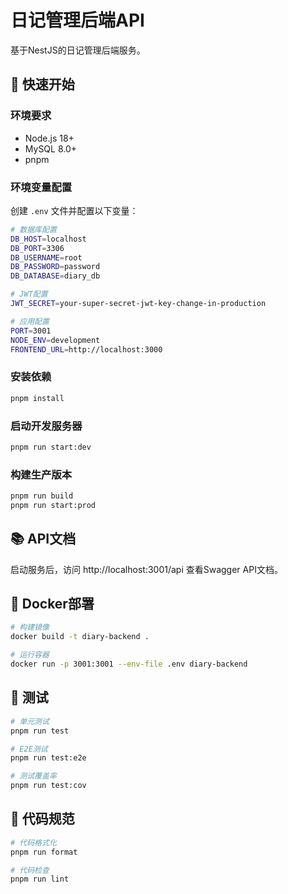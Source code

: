 # 日记管理后端API

基于NestJS的日记管理后端服务。

## 🚀 快速开始

### 环境要求
- Node.js 18+
- MySQL 8.0+
- pnpm

### 环境变量配置

创建 `.env` 文件并配置以下变量：

```bash
# 数据库配置
DB_HOST=localhost
DB_PORT=3306
DB_USERNAME=root
DB_PASSWORD=password
DB_DATABASE=diary_db

# JWT配置
JWT_SECRET=your-super-secret-jwt-key-change-in-production

# 应用配置
PORT=3001
NODE_ENV=development
FRONTEND_URL=http://localhost:3000
```

### 安装依赖

```bash
pnpm install
```

### 启动开发服务器

```bash
pnpm run start:dev
```

### 构建生产版本

```bash
pnpm run build
pnpm run start:prod
```

## 📚 API文档

启动服务后，访问 http://localhost:3001/api 查看Swagger API文档。

## 🐳 Docker部署

```bash
# 构建镜像
docker build -t diary-backend .

# 运行容器
docker run -p 3001:3001 --env-file .env diary-backend
```

## 🧪 测试

```bash
# 单元测试
pnpm run test

# E2E测试
pnpm run test:e2e

# 测试覆盖率
pnpm run test:cov
```

## 📝 代码规范

```bash
# 代码格式化
pnpm run format

# 代码检查
pnpm run lint
```